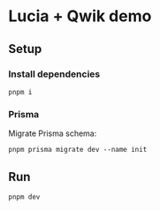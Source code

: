 # Lucia + Qwik demo

## Setup

### Install dependencies

```
pnpm i
```

### Prisma

Migrate Prisma schema:

```
pnpm prisma migrate dev --name init
```

## Run

```
pnpm dev
```
